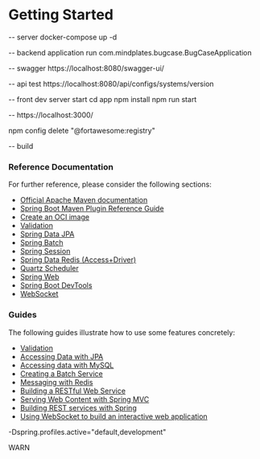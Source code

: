 # Getting Started

-- server
docker-compose up -d

-- backend application
run com.mindplates.bugcase.BugCaseApplication

-- swagger 
https://localhost:8080/swagger-ui/

-- api test
https://localhost:8080/api/configs/systems/version


-- front dev server start 
cd app
npm install
npm run start

--
https://localhost:3000/


npm config delete "@fortawesome:registry"

-- build


### Reference Documentation

For further reference, please consider the following sections:

* [Official Apache Maven documentation](https://maven.apache.org/guides/index.html)
* [Spring Boot Maven Plugin Reference Guide](https://docs.spring.io/spring-boot/docs/2.7.3/maven-plugin/reference/html/)
* [Create an OCI image](https://docs.spring.io/spring-boot/docs/2.7.3/maven-plugin/reference/html/#build-image)
* [Validation](https://docs.spring.io/spring-boot/docs/2.7.3/reference/htmlsingle/#io.validation)
* [Spring Data JPA](https://docs.spring.io/spring-boot/docs/2.7.3/reference/htmlsingle/#data.sql.jpa-and-spring-data)
* [Spring Batch](https://docs.spring.io/spring-boot/docs/2.7.3/reference/htmlsingle/#howto.batch)
* [Spring Session](https://docs.spring.io/spring-session/reference/)
* [Spring Data Redis (Access+Driver)](https://docs.spring.io/spring-boot/docs/2.7.3/reference/htmlsingle/#data.nosql.redis)
* [Quartz Scheduler](https://docs.spring.io/spring-boot/docs/2.7.3/reference/htmlsingle/#io.quartz)
* [Spring Web](https://docs.spring.io/spring-boot/docs/2.7.3/reference/htmlsingle/#web)
* [Spring Boot DevTools](https://docs.spring.io/spring-boot/docs/2.7.3/reference/htmlsingle/#using.devtools)
* [WebSocket](https://docs.spring.io/spring-boot/docs/2.7.3/reference/htmlsingle/#messaging.websockets)

### Guides

The following guides illustrate how to use some features concretely:

* [Validation](https://spring.io/guides/gs/validating-form-input/)
* [Accessing Data with JPA](https://spring.io/guides/gs/accessing-data-jpa/)
* [Accessing data with MySQL](https://spring.io/guides/gs/accessing-data-mysql/)
* [Creating a Batch Service](https://spring.io/guides/gs/batch-processing/)
* [Messaging with Redis](https://spring.io/guides/gs/messaging-redis/)
* [Building a RESTful Web Service](https://spring.io/guides/gs/rest-service/)
* [Serving Web Content with Spring MVC](https://spring.io/guides/gs/serving-web-content/)
* [Building REST services with Spring](https://spring.io/guides/tutorials/rest/)
* [Using WebSocket to build an interactive web application](https://spring.io/guides/gs/messaging-stomp-websocket/)


-Dspring.profiles.active="default,development"


<appender name="Sentry" class="io.sentry.logback.SentryAppender">
        <filter class="ch.qos.logback.classic.filter.ThresholdFilter">
            <level>WARN</level>
        </filter>
    </appender>

<root level="error">
            <appender-ref ref="Sentry" />
            <appender-ref ref="CONSOLE"/>
        </root>

